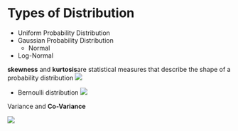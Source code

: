 # Types of Distribution
- Uniform Probability Distribution
- Gaussian Probability Distribution
  - Normal
- Log-Normal
  
**skewness** and **kurtosis**are statistical measures that describe the shape of a probability distribution
![](https://www.bookmyessay.com/wp-content/uploads/2018/10/Skewness-and-Kurtosis.png)
- Bernoulli distribution
![](https://lh7-rt.googleusercontent.com/docsz/AD_4nXdPukfV2Uvc56Py4KvinKxI1HOfn9_s03nHcMrienZovwJvJPbfFg-KXv_eb28fnn_2YVfrvxpCvtexbscUfP-OYG3mMsr4bLhvToxCUpGLtHrdlzC_biOCdBxAEvSEmLeMETQQNMaWMr_7FYV02ISM3p8?key=jxDDz_WFDOxLwWKtGRmj_A)

Variance and **Co-Variance**

![](https://encrypted-tbn0.gstatic.com/images?q=tbn:ANd9GcS6mYeUC-GAVWs6RfJFWF3ShCOGDhMwRowmmQ&s)

